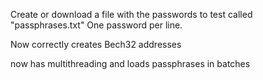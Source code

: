 Create or download a file with the passwords to test called "passphrases.txt" One password per line.

Now correctly creates Bech32 addresses

now has multithreading and loads passphrases in batches
